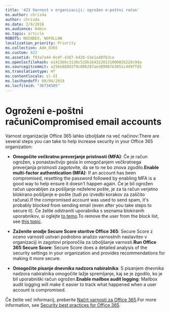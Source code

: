 ```yaml
---
title: '423 Varnost v organizaciji: ogrožen e-poštni račun'
ms.author: chrisda
author: chrisda
ms.date: 2/9/2018
ms.audience: Admin
ms.topic: article
ROBOTS: NOINDEX, NOFOLLOW
localization_priority: Priority
ms.collection: Adm_O365
ms.custom: 423
ms.assetid: f93a7a44-0cdf-4387-b428-53e1a48f63ce
ms.openlocfilehash: e141366c3130c529b1b4322813100002b220c9da
ms.sourcegitcommit: a256e8680379c006287ae30996763051c4d9ff85
ms.translationtype: HT
ms.contentlocale: sl-SI
ms.lasthandoff: 09/04/2019
ms.locfileid: "36734505"
---
```

# <a name="compromised-email-accounts"></a><span data-ttu-id="29d1e-102">Ogroženi e-poštni računi</span><span class="sxs-lookup"><span data-stu-id="29d1e-102">Compromised email accounts</span></span>

<span data-ttu-id="29d1e-103">Varnost organizacije Office 365 lahko izboljšate na več načinov:</span><span class="sxs-lookup"><span data-stu-id="29d1e-103">There are several steps you can take to help increase security in your Office 365 organization:</span></span>

- <span data-ttu-id="29d1e-104">**Omogočite večkratno preverjanje pristnosti (MFA)**: Če je račun ogrožen, s ponastavitvijo gesla in omogočanjem večkratnega preverjanja pristnosti zagotovite, da se to ne bo znova zgodilo.</span><span class="sxs-lookup"><span data-stu-id="29d1e-104">**Enable multi-factor authentication (MFA)**: If an account has been compromised, resetting the password followed by enabling MFA is a good way to help ensure it doesn't happen again.</span></span> <span data-ttu-id="29d1e-105">Če je bil ogrožen račun uporabljen za pošiljanje neželene pošte, je za ta račun verjetno blokirano pošiljanje e-pošte (tudi po izvedbi korakov za zaščito računa).</span><span class="sxs-lookup"><span data-stu-id="29d1e-105">If the compromised account was used to send spam, it's probably blocked from sending email (even after you take steps to secure it).</span></span> <span data-ttu-id="29d1e-106">Če želite odstraniti uporabnika s seznama blokiranih uporabnikov, si oglejte [to temo](https://technet.microsoft.com/library/ms.exch.eac.actioncenter.aspx).</span><span class="sxs-lookup"><span data-stu-id="29d1e-106">To remove the user from the block list, see [this topic](https://technet.microsoft.com/library/ms.exch.eac.actioncenter.aspx).</span></span>

- <span data-ttu-id="29d1e-107">**Zaženite orodje Secure Score storitve Office 365**: Secure Score z oceno varnosti ustvari podrobno analizo varnostnih nastavitev v organizaciji in zagotovi priporočila za izboljšanje varnosti.</span><span class="sxs-lookup"><span data-stu-id="29d1e-107">**Run Office 365 Secure Score**: Secure Score does a detailed analysis of the security settings in your organization and provides recommendations for making it more secure.</span></span>

- <span data-ttu-id="29d1e-108">**Omogočite pisanje dnevnika nadzora nabiralnika**: S pisanjem dnevnika nadzora nabiralnika omogočite lažje spremljanje, kaj se je zgodilo, ko je bil uporabniški račun ogrožen.</span><span class="sxs-lookup"><span data-stu-id="29d1e-108">**Enable mailbox audit logging**: Mailbox audit logging will make it easier to track what happened when a user account is compromised.</span></span>

<span data-ttu-id="29d1e-109">Če želite več informacij, preberite [Načrt varnosti za Office 365](https://docs.microsoft.com/office365/securitycompliance/security-roadmap).</span><span class="sxs-lookup"><span data-stu-id="29d1e-109">For more information, see [Security best practices for Office 365](https://docs.microsoft.com/office365/securitycompliance/security-roadmap).</span></span>
